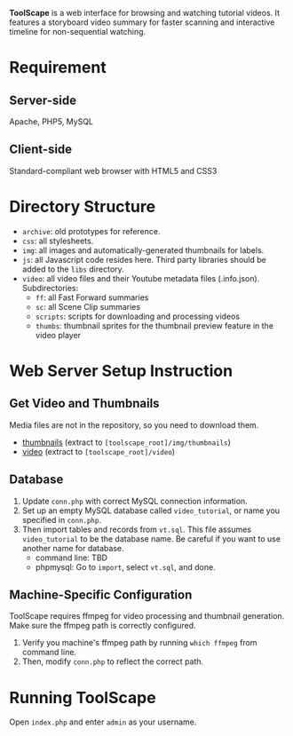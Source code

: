 **ToolScape** is a web interface for browsing and watching tutorial videos.
It features a storyboard video summary for faster scanning and interactive timeline for non-sequential watching.

# Requirement 
## Server-side 
Apache, PHP5, MySQL

## Client-side 
Standard-compliant web browser with HTML5 and CSS3


# Directory Structure
- `archive`: old prototypes for reference.
- `css`: all stylesheets.
- `img`: all images and automatically-generated thumbnails for labels.
- `js`: all Javascript code resides here. Third party libraries should be added to the `libs` directory.
- `video`: all video files and their Youtube metadata files (.info.json). Subdirectories:
	- `ff`: all Fast Forward summaries
	- `sc`: all Scene Clip summaries
	- `scripts`: scripts for downloading and processing videos
	- `thumbs`: thumbnail sprites for the thumbnail preview feature in the video player


# Web Server Setup Instruction 

## Get Video and Thumbnails
Media files are not in the repository, so you need to download them.
- [thumbnails](http://juhokim.com/toolscape/thumbnails.zip) (extract to `[toolscape_root]/img/thumbnails`)
- [video](http://juhokim.com/toolscape/video.zip) (extract to `[toolscape_root]/video`)

## Database
1. Update `conn.php` with correct MySQL connection information.
1. Set up an empty MySQL database called `video_tutorial`, or name you specified in `conn.php`.
1. Then import tables and records from `vt.sql`. This file assumes `video_tutorial` to be the database name. 
Be careful if you want to use another name for database.
	- command line: TBD
	- phpmysql: Go to `import`, select `vt.sql`, and done.

## Machine-Specific Configuration
ToolScape requires ffmpeg for video processing and thumbnail generation. Make sure the ffmpeg path is correctly configured.

1. Verify you machine's ffmpeg path by running `which ffmpeg` from command line.
1. Then, modify `conn.php` to reflect the correct path.


# Running ToolScape
Open `index.php` and enter `admin` as your username.